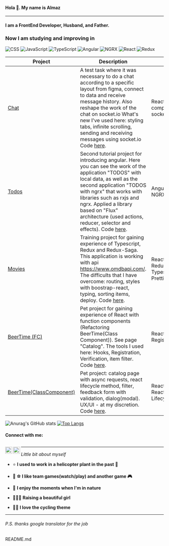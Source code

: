 #### Hola :raised_hands:. My name is Almaz
---
#### I am a FrontEnd Developer, Husband, and Father.
### Now I am studying and improving in

![CSS](https://img.shields.io/badge/CSS-0D1D34?style=for-the-badge&logo=css3)
![JavaScript](https://img.shields.io/badge/JavaScript-0D1D34?style=for-the-badge&logo=JavaScript)
![TypeScript](https://img.shields.io/badge/TypeScript-0D1D34?style=for-the-badge&logo=TypeScript)
![Angular](https://img.shields.io/badge/Angular-0D1D34?style=for-the-badge&logo=angular)
![NGRX](https://img.shields.io/badge/ngrx-0D1D34?style=for-the-badge&logo=ReactiveX)
![React](https://img.shields.io/badge/React-0D1D34?style=for-the-badge&logo=react)
![Redux](https://img.shields.io/badge/Redux-0D1D34?style=for-the-badge&logo=redux)

| Project        | Description         |   Stack  |
| ----------- |------------| -------|
| [Chat](https://ya-maz.github.io/chat-test/) | A test task where it was necessary to do a chat according to a specific layout from figma, connect to data and receive message history. Also reshape the work of the chat on socket.io What's new I've used here: styling tabs, infinite scrolling, sending and receiving messages using socket.io Code [here](https://github.com/Ya-maz/chat-test).  | React, styled-component, socket.io|
| [Todos](https://ya-maz.github.io/todos-angular/) | Second tutorial project for introducing angular. Here you can see the work of the application "TODOS" with local data, as well as the second application "TODOS with ngrx"  that works with libraries such as rxjs and ngrx. Applied a library based on "Flux" architecture (used actions, reducer, selector and effects). Code [here](https://github.com/Ya-maz/todos-angular).  | Angular2, Rxjs, NGRX, Typescript|
| [Movies](https://ya-maz.github.io/Movies)      | Training project for gaining experience of Typescript, Redux and Redux-Saga. This application is working with api https://www.omdbapi.com/. The difficults that I have overcome: routing, styles with boostrap-react, typing, sorting items, deploy. Code [here](https://github.com/Ya-maz/Movies).  | React, Redux, Redux-Saga, Typescript, Eslint, Prettier|
| [BeerTime (FC)](https://ya-maz.github.io/BeerTimePage)      | Pet project for gaining experience of React with function components (Refactoring BeerTime(Class Component)). See page "Catalog". The tools I used here: Hooks, Registration, Verification, item filter. Code [here](https://github.com/Ya-maz/BeerTimeWithFunction). | React, Hooks, Registration Form |
| [BeerTime(ClassComponent)](https://ya-maz.github.io/BeerTimePage)      | Pet project: catalog page with async requests, react lifecycle method, filter, feedback form with validation, dialog(modal). UX/UI - at my discretion. Code [here](https://github.com/Ya-maz/BeerTime). | React, React.Component, Lifecycle method |




![Anurag's GitHub stats](https://github-readme-stats.vercel.app/api?username=Ya-maz&show_icons=true&theme=onedark) 
[![Top Langs](https://github-readme-stats.vercel.app/api/top-langs/?username=Ya-maz&layout=compact&theme=onedark)](https://github.com/Ya-maz/github-readme-stats)



#### Connect with me:
[<img align="left" alt="Telegram" width="22px" src="https://cdn.jsdelivr.net/npm/simple-icons@v3/icons/telegram.svg" />][telegram][<img align="left" alt="Instagram" width="22px" src="https://cdn.jsdelivr.net/npm/simple-icons@v3/icons/instagram.svg" />][instagram]
---

---

_Little bit about myself_
* :star: __I used to work in a helicopter plant in the past__ :helicopter:
* :basketball: :soccer: __I like team games(watch/play) and another game :video_game:__

* :evergreen_tree: __I enjoy the moments when I'm in nature__
* :family_man_woman_girl: __Raising a beautiful girl__ 
* :biking_man: __I love the cycling theme__
---
###### _P.S. thanks google translator for the job_




[instagram]: https://instagram.com/yahin22
[telegram]: https://t.me/Yakhin22
README.md